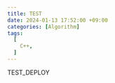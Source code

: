 ```yaml
---
title: TEST
date: 2024-01-13 17:52:00 +09:00
categories: [Algorithm]
tags:
  [
    C++,
  ]
---
```

TEST_DEPLOY
